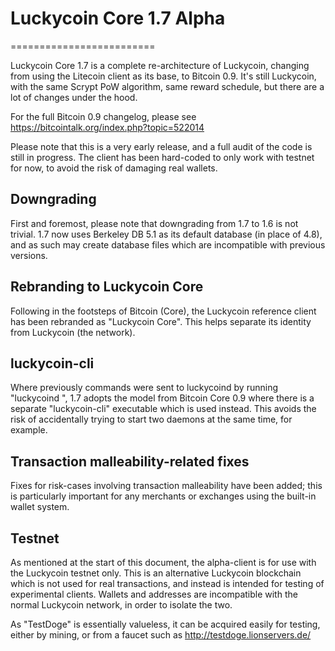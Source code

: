 # Luckycoin Core 1.7 Alpha
=========================

Luckycoin Core 1.7 is a complete re-architecture of Luckycoin, changing from
using the Litecoin client as its base, to Bitcoin 0.9. It's still Luckycoin,
with the same Scrypt PoW algorithm, same reward schedule, but there are a 
lot of changes under the hood.


For the full Bitcoin 0.9 changelog, please see https://bitcointalk.org/index.php?topic=522014

Please note that this is a very early release, and a full audit of the code
is still in progress. The client has been hard-coded to only work with testnet
for now, to avoid the risk of damaging real wallets.


Downgrading
-----------

First and foremost, please note that downgrading from 1.7 to 1.6 is not trivial.
1.7 now uses Berkeley DB 5.1 as its default database (in place of 4.8), and as
such may create database files which are incompatible with previous versions.

Rebranding to Luckycoin Core
---------------------------

Following in the footsteps of Bitcoin (Core), the Luckycoin reference client
has been rebranded as "Luckycoin Core". This helps separate its identity
from Luckycoin (the network).

luckycoin-cli
------------

Where previously commands were sent to luckycoind by running
"luckycoind <command>", 1.7 adopts the model from Bitcoin Core 0.9 where there is
a separate "luckycoin-cli" executable which is used instead. This avoids the risk
of accidentally trying to start two daemons at the same time, for example.


Transaction malleability-related fixes
--------------------------------------

Fixes for risk-cases involving transaction malleability have been added; this
is particularly important for any merchants or exchanges using the built-in
wallet system. 

Testnet
-------

As mentioned at the start of this document, the alpha-client is for use with the
Luckycoin testnet only. This is an alternative Luckycoin blockchain which is
not used for real transactions, and instead is intended for testing of experimental
clients. Wallets and addresses are incompatible with the normal Luckycoin
network, in order to isolate the two.

As "TestDoge" is essentially valueless, it can be acquired easily for testing,
either by mining, or from a faucet such as http://testdoge.lionservers.de/
